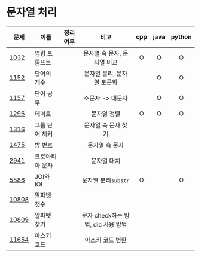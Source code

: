 # 문자열 처리

| 문제              | 이름       | 정리여부  |            비고            |  cpp  | java  | python |
| --------------- | -------- | :---: | :----------------------: | :---: | :---: | :----: |
| [1032](1032/)   | 명령 프롬프트  |       |     문자열 속 문자, 문자열 비교     |   O   |   O   |   O    |
| [1152](1152/)   | 단어의 개수   |       |     문자열 분리, 문자열 토큰화      |       |   O   |   O    |
| [1157](1157/)   | 단어 공부    |       |        소문자 -> 대문자        |       |   O   |   O    |
| [1296](1296/)   | 데이트      |       |          문자열 정렬          |   O   |   O   |   O    |
| [1316](1316/)   | 그룹 단어 체커 |       |       문자열 속 문자 찾기        |       |       |        |
| [1475](1475/)   | 방 번호     |       |         문자열 속 문자         |       |       |        |
| [2941](2941/)   | 크로아티아 문자 |       |          문자열 대치          |       |       |        |
| [5586](5586/)   | JOI와 IOI |       |      문자열 분리`substr`      |   O   |       |   O    |
| [10808](10808/) | 알파벳 갯수   |       |                          |       |       |        |
| [10809](10809/) | 알파벳 찾기   |       | 문자 check하는 방법, dic 사용 방법 |       |       |        |
| [11654](11654/) | 아스키 코드   |       |        아스키 코드 변환         |       |       |        |

